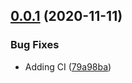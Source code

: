 ## [0.0.1](https://github.com/sarkahn/pathfinding/compare/v0.0.0...v0.0.1) (2020-11-11)


### Bug Fixes

* Adding CI ([79a98ba](https://github.com/sarkahn/pathfinding/commit/79a98ba047a72863ebf89d24103ec12ac5d1575b))
